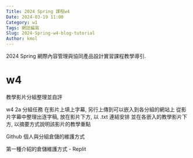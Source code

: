 ```yaml
---
Title: 2024 Spring 課程w4
Date: 2024-03-19 11:00
Category: w1
Tags: 網誌編寫
Slug: 2024-Spring-w4-blog-tutorial
Author: kmol
---
```


2024 Spring 網際內容管理與協同產品設計實習課程教學導引.

<!-- PELICAN_END_SUMMARY -->
# w4
教學影片分組整理並自評


w4 2a 分組任務
在影片上填上字幕, 另行上傳到可以嵌入到各分組的網站上
從影片字幕中整理出逐字稿, 放在影片下方, 以 .txt 連結安排
並在各嵌入的教學影片下方, 以摘要方式說明該影片的教學重點

Github 個人與分組倉儲的維護方式

第一種介紹的倉儲維護方式 - Replit